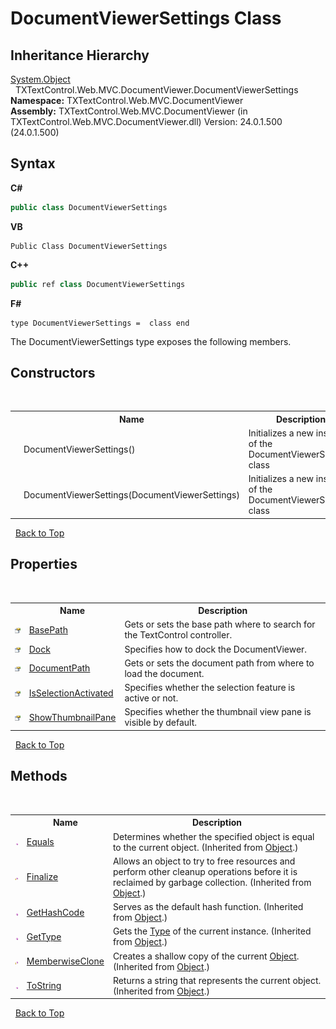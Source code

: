 # DocumentViewerSettings Class
 


## Inheritance Hierarchy
<a href="http://msdn2.microsoft.com/en-us/library/e5kfa45b" target="_blank">System.Object</a><br />&nbsp;&nbsp;TXTextControl.Web.MVC.DocumentViewer.DocumentViewerSettings<br />
**Namespace:**&nbsp;TXTextControl.Web.MVC.DocumentViewer<br />**Assembly:**&nbsp;TXTextControl.Web.MVC.DocumentViewer (in TXTextControl.Web.MVC.DocumentViewer.dll) Version: 24.0.1.500 (24.0.1.500)

## Syntax

**C#**<br />
``` C#
public class DocumentViewerSettings
```

**VB**<br />
``` VB
Public Class DocumentViewerSettings
```

**C++**<br />
``` C++
public ref class DocumentViewerSettings
```

**F#**<br />
``` F#
type DocumentViewerSettings =  class end
```

The DocumentViewerSettings type exposes the following members.


## Constructors
&nbsp;<table><tr><th></th><th>Name</th><th>Description</th></tr><tr><td>![Public method](images/pubmethod.gif "Public method")</td><td>DocumentViewerSettings()</td><td>
Initializes a new instance of the DocumentViewerSettings class</td></tr><tr><td>![Public method](images/pubmethod.gif "Public method")</td><td>DocumentViewerSettings(DocumentViewerSettings)</td><td>
Initializes a new instance of the DocumentViewerSettings class</td></tr></table>&nbsp;
<a href="#documentviewersettings-class">Back to Top</a>

## Properties
&nbsp;<table><tr><th></th><th>Name</th><th>Description</th></tr><tr><td>![Public property](images/pubproperty.gif "Public property")</td><td><a href="DocumentViewerSettings.BasePath.md">BasePath</a></td><td>
Gets or sets the base path where to search for the TextControl controller.</td></tr><tr><td>![Public property](images/pubproperty.gif "Public property")</td><td><a href="DocumentViewerSettings.Dock.md">Dock</a></td><td>
Specifies how to dock the DocumentViewer.</td></tr><tr><td>![Public property](images/pubproperty.gif "Public property")</td><td><a href="DocumentViewerSettings.DocumentPath.md">DocumentPath</a></td><td>
Gets or sets the document path from where to load the document.</td></tr><tr><td>![Public property](images/pubproperty.gif "Public property")</td><td><a href="DocumentViewerSettings.IsSelectionActivated.md">IsSelectionActivated</a></td><td>
Specifies whether the selection feature is active or not.</td></tr><tr><td>![Public property](images/pubproperty.gif "Public property")</td><td><a href="DocumentViewerSettings.ShowThumbnailPane.md">ShowThumbnailPane</a></td><td>
Specifies whether the thumbnail view pane is visible by default.</td></tr></table>&nbsp;
<a href="#documentviewersettings-class">Back to Top</a>

## Methods
&nbsp;<table><tr><th></th><th>Name</th><th>Description</th></tr><tr><td>![Public method](images/pubmethod.gif "Public method")</td><td><a href="http://msdn2.microsoft.com/en-us/library/bsc2ak47" target="_blank">Equals</a></td><td>
Determines whether the specified object is equal to the current object.
 (Inherited from <a href="http://msdn2.microsoft.com/en-us/library/e5kfa45b" target="_blank">Object</a>.)</td></tr><tr><td>![Protected method](images/protmethod.gif "Protected method")</td><td><a href="http://msdn2.microsoft.com/en-us/library/4k87zsw7" target="_blank">Finalize</a></td><td>
Allows an object to try to free resources and perform other cleanup operations before it is reclaimed by garbage collection.
 (Inherited from <a href="http://msdn2.microsoft.com/en-us/library/e5kfa45b" target="_blank">Object</a>.)</td></tr><tr><td>![Public method](images/pubmethod.gif "Public method")</td><td><a href="http://msdn2.microsoft.com/en-us/library/zdee4b3y" target="_blank">GetHashCode</a></td><td>
Serves as the default hash function.
 (Inherited from <a href="http://msdn2.microsoft.com/en-us/library/e5kfa45b" target="_blank">Object</a>.)</td></tr><tr><td>![Public method](images/pubmethod.gif "Public method")</td><td><a href="http://msdn2.microsoft.com/en-us/library/dfwy45w9" target="_blank">GetType</a></td><td>
Gets the <a href="http://msdn2.microsoft.com/en-us/library/42892f65" target="_blank">Type</a> of the current instance.
 (Inherited from <a href="http://msdn2.microsoft.com/en-us/library/e5kfa45b" target="_blank">Object</a>.)</td></tr><tr><td>![Protected method](images/protmethod.gif "Protected method")</td><td><a href="http://msdn2.microsoft.com/en-us/library/57ctke0a" target="_blank">MemberwiseClone</a></td><td>
Creates a shallow copy of the current <a href="http://msdn2.microsoft.com/en-us/library/e5kfa45b" target="_blank">Object</a>.
 (Inherited from <a href="http://msdn2.microsoft.com/en-us/library/e5kfa45b" target="_blank">Object</a>.)</td></tr><tr><td>![Public method](images/pubmethod.gif "Public method")</td><td><a href="http://msdn2.microsoft.com/en-us/library/7bxwbwt2" target="_blank">ToString</a></td><td>
Returns a string that represents the current object.
 (Inherited from <a href="http://msdn2.microsoft.com/en-us/library/e5kfa45b" target="_blank">Object</a>.)</td></tr></table>&nbsp;
<a href="#documentviewersettings-class">Back to Top</a>

